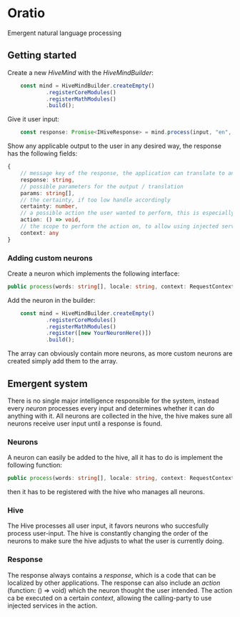 # Oratio

Emergent natural language processing

## Getting started

Create a new _HiveMind_ with the _HiveMindBuilder_:

```typescript
    const mind = HiveMindBuilder.createEmpty()
            .registerCoreModules()
            .registerMathModules()
            .build();
```

Give it user input:

```typescript
    const response: Promise<IHiveResponse> = mind.process(input, "en", {})
```

Show any applicable output to the user in any desired way, the response has the following fields:

```typescript
{
    // message key of the response, the application can translate to any language
    response: string,
    // possible parameters for the output / translation
    params: string[],
    // the certainty, if too low handle accordingly
    certainty: number,
    // a possible action the user wanted to perform, this is especially useful for application specific neurons
    action: () => void,
    // the scope to perform the action on, to allow using injected services in the action
    context: any
}
```

### Adding custom neurons

Create a neuron which implements the following interface:

```typescript
public process(words: string[], locale: string, context: RequestContext): Promise<INeuronResponse>
```

Add the neuron in the builder:

```typescript
    const mind = HiveMindBuilder.createEmpty()
            .registerCoreModules()
            .registerMathModules()
            .register([new YourNeuronHere()])
            .build();
```

The array can obviously contain more neurons, as more custom neurons are created simply add them to the array.

## Emergent system

There is no single major intelligence responsible for the system, instead every _neuron_ processes every input and determines whether it can do anything with it. All neurons are collected in the hive, the hive makes sure all neurons receive user input until a response is found. 

### Neurons

A neuron can easily be added to the hive, all it has to do is implement the following function:

```typescript
public process(words: string[], locale: string, context: RequestContext): Promise<INeuronResponse>
```

then it has to be registered with the hive who manages all neurons.

### Hive

The Hive processes all user input, it favors neurons who succesfully process user-input. The hive is constantly changing the order of the neurons to make sure the hive adjusts to what the user is currently doing.

### Response

The response always contains a _response_, which is a code that can be localized by other applications. The response can also include an _action_ (function: () => void)  which the neuron thought the user intended. The action ca be executed on a certain _context_, allowing the calling-party to use injected services in the action.
